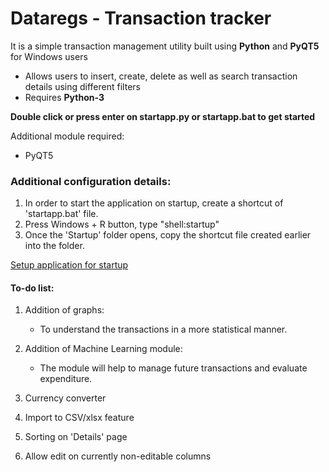# Dataregs - Transaction tracker
It is a simple transaction management utility built using **Python** and **PyQT5** for Windows users
- Allows users to insert, create, delete as well as search transaction details using different filters
- Requires **Python-3**

**Double click or press enter on startapp.py or startapp.bat to get started**

Additional module required:
- PyQT5

### Additional configuration details:
  1. In order to start the application on startup, create a shortcut of 'startapp.bat' file.
  2. Press Windows + R button, type "shell:startup"
  3. Once the 'Startup' folder opens, copy the shortcut file created earlier into the folder.
  
  [Setup application for startup](https://support.microsoft.com/en-us/windows/add-an-app-to-run-automatically-at-startup-in-windows-10-150da165-dcd9-7230-517b-cf3c295d89dd)
 
#### To-do list:
  1. Addition of graphs:
     - To understand the transactions in a more statistical manner.
     
  2. Addition of Machine Learning module:
     - The module will help to manage future transactions and evaluate expenditure.
     
  3. Currency converter
 
  4. Import to CSV/xlsx feature
  
  5. Sorting on 'Details' page
  
  6. Allow edit on currently non-editable columns
